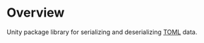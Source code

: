 # Overview

Unity package library for serializing and deserializing [TOML](https://toml.io/en/) data.